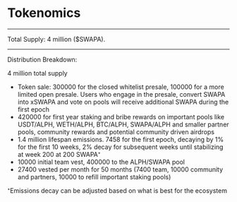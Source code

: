 # Tokenomics
---

Total Supply: 4 million ($SWAPA).

---

Distribution Breakdown:

4 million total supply

- Token sale: 300000 for the closed whitelist presale, 100000 for a more limited open presale. Users who engage in the presale, convert SWAPA into xSWAPA and vote on pools will receive additional SWAPA during the first epoch
- 420000 for first year staking and bribe rewards on important pools like USDT/ALPH, WETH/ALPH, BTC/ALPH, SWAPA/ALPH and smaller partner pools, community rewards and potential community driven airdrops
- 1.4 million lifespan emissions. 7458 for the first epoch, decaying by 1% for the first 10 weeks, 2% decay for subsequent weeks until stabilizing at week 200 at 200 SWAPA⁺
- 10000 initial team vest, 400000 to the ALPH/SWAPA pool
- 27400 vested per month for 50 months (7400 team, 10000 community and partners, 10000 to refill important staking pools)

⁺Emissions decay can be adjusted based on what is best for the ecosystem
